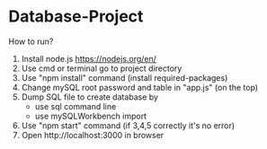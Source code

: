 # Database-Project
How to run?
1. Install node.js https://nodejs.org/en/
2. Use cmd or terminal go to project directory
3. Use "npm install" command (install required-packages)
4. Change mySQL root password and table in "app.js" (on the top)
5. Dump SQL file to create database by
    - use sql command line 
    - use mySQLWorkbench import
6. Use "npm start" command (if 3,4,5 correctly it's no error)
7. Open http://localhost:3000 in browser
